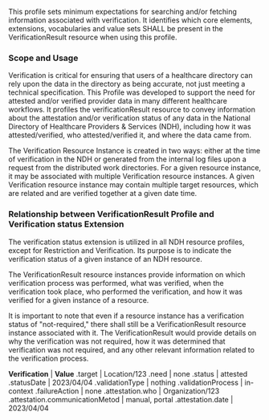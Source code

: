 This profile sets minimum expectations for searching and/or fetching information associated with verification. It identifies which core elements, extensions, vocabularies and value sets SHALL be present in the VerificationResult resource when using this profile.

### Scope and Usage
Verification is critical for ensuring that users of a healthcare directory can rely upon the data in the directory as being accurate, not just meeting a technical specification. This Profile was developed to support the need for attested and/or verified provider data in many different healthcare workflows. It profiles the verificationResult resource to convey information about the attestation and/or verification status of any data in the National Directory of Healthcare Providers & Services (NDH), including how it was attested/verified, who attested/verified it, and where the data came from.

The Verification Resource Instance is created in two ways: either at the time of verification in the NDH or generated from the internal log files upon a request from the distributed work directories. For a given resource instance, it may be associated with multiple Verification resource instances. A given Verification resource instance may contain multiple target resources, which are related and are verified together at a given date time. 

### Relationship between VerificationResult Profile and Verification status Extension
The verification status extension is utilized in all NDH resource profiles, except for Restriction and Verification. Its purpose is to indicate the verification status of a given instance of an NDH resource.

The VerificationResult resource instances provide information on which verification process was performed, what was verified, when the verification took place, who performed the verification, and how it was verified for a given instance of a resource.

It is important to note that even if a resource instance has a verification status of "not-required," there shall still be a VerificationResult resource instance associated with it. The VerificationResult would provide details on why the verification was not required, how it was determined that verification was not required, and any other relevant information related to the verification process.



<style>
    th{border: solid 2px lightgrey;}
    td{border: solid 2px lightgrey;}
</style>

**Verification** | **Value**
.target | Location/123
.need | none
.status | attested
.statusDate | 2023/04/04
.validationType | nothing
.validationProcess | in-context
.failureAction | none
.attestation.who | Organization/123
.attestation.communicationMetod | manual, portal
.attestation.date | 2023/04/04



